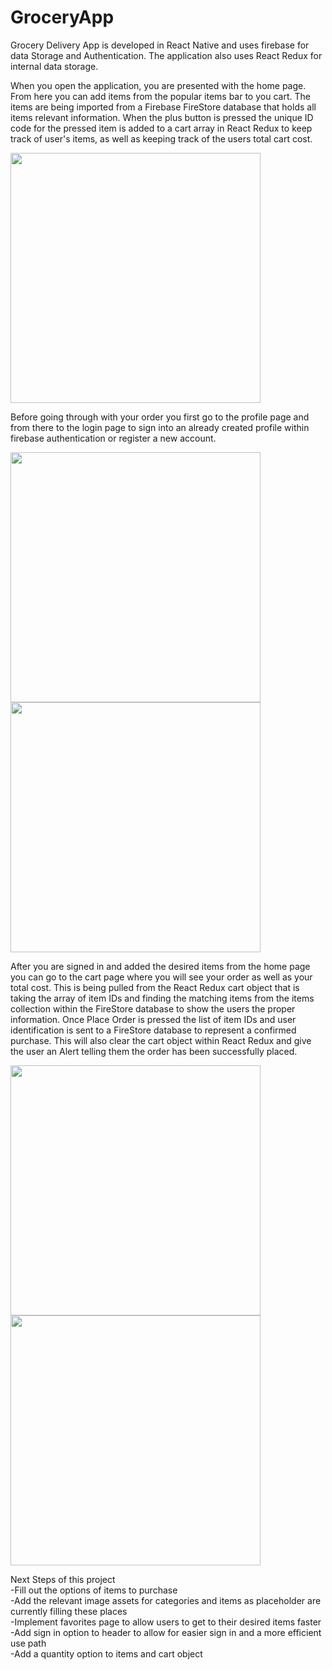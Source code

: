 # GroceryApp
Grocery Delivery App is developed in React Native and uses firebase for data Storage and Authentication. The application also uses React Redux for internal data storage.

When you open the application, you are presented with the home page. From here you can add items from the popular items bar to you cart. The items are being imported from a Firebase FireStore database that holds all items relevant information. When the plus button is pressed the unique ID code for the pressed item is added to a cart array in React Redux to keep track of user's items, as well as keeping track of the users total cart cost.

<img src="https://github.com/jzjonah/GroceryApp/assets/55960435/02d80fcb-4259-44c8-b646-746fccdce09d" width="400">

Before going through with your order you first go to the profile page and from there to the login page to sign into an already created profile within firebase authentication or register a new account.

<img src="https://github.com/jzjonah/GroceryApp/assets/55960435/9e564c8e-6e32-4341-89b5-bd21b417f017" width="400">

<img src="https://github.com/jzjonah/GroceryApp/assets/55960435/0af2f39d-e782-4c80-b045-3553c3c5b79a" width="400">

After you are signed in and added the desired items from the home page you can go to the cart page where you will see your order as well as your total cost. This is being pulled from the React Redux cart object that is taking the array of item IDs and finding the matching items from the items collection within the FireStore database to show the users the proper information. 
Once Place Order is pressed the list of item IDs and user identification is sent to a FireStore database to represent a confirmed purchase. This will also clear the cart object within React Redux and give the user an Alert telling them the order has been successfully placed.

<img src="https://github.com/jzjonah/GroceryApp/assets/55960435/706afea5-b049-4924-ba3e-b6726a5fb44c" width="400">

<img src="https://github.com/jzjonah/GroceryApp/assets/55960435/2578543d-28f3-4d5e-bb1d-c0c2c9da4b67" width="400">

Next Steps of this project\
-Fill out the options of items to purchase\
-Add the relevant image assets for categories and items as placeholder are currently filling these places \
-Implement favorites page to allow users to get to their desired items faster\
-Add sign in option to header to allow for easier sign in and a more efficient use path\
-Add a quantity option to items and cart object
